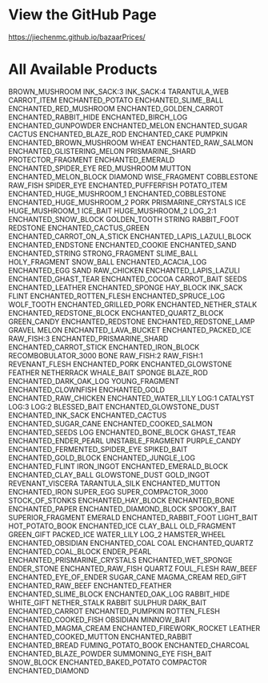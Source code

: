 # View the GitHub Page
https://jiechenmc.github.io/bazaarPrices/

# All Available Products
BROWN_MUSHROOM
INK_SACK:3
INK_SACK:4
TARANTULA_WEB
CARROT_ITEM
ENCHANTED_POTATO
ENCHANTED_SLIME_BALL
ENCHANTED_RED_MUSHROOM
ENCHANTED_GOLDEN_CARROT
ENCHANTED_RABBIT_HIDE
ENCHANTED_BIRCH_LOG
ENCHANTED_GUNPOWDER
ENCHANTED_MELON
ENCHANTED_SUGAR
CACTUS
ENCHANTED_BLAZE_ROD
ENCHANTED_CAKE
PUMPKIN
ENCHANTED_BROWN_MUSHROOM
WHEAT
ENCHANTED_RAW_SALMON
ENCHANTED_GLISTERING_MELON
PRISMARINE_SHARD
PROTECTOR_FRAGMENT
ENCHANTED_EMERALD
ENCHANTED_SPIDER_EYE
RED_MUSHROOM
MUTTON
ENCHANTED_MELON_BLOCK
DIAMOND
WISE_FRAGMENT
COBBLESTONE
RAW_FISH
SPIDER_EYE
ENCHANTED_PUFFERFISH
POTATO_ITEM
ENCHANTED_HUGE_MUSHROOM_1
ENCHANTED_COBBLESTONE
ENCHANTED_HUGE_MUSHROOM_2
PORK
PRISMARINE_CRYSTALS
ICE
HUGE_MUSHROOM_1
ICE_BAIT
HUGE_MUSHROOM_2
LOG_2:1
ENCHANTED_SNOW_BLOCK
GOLDEN_TOOTH
STRING
RABBIT_FOOT
REDSTONE
ENCHANTED_CACTUS_GREEN
ENCHANTED_CARROT_ON_A_STICK
ENCHANTED_LAPIS_LAZULI_BLOCK
ENCHANTED_ENDSTONE
ENCHANTED_COOKIE
ENCHANTED_SAND
ENCHANTED_STRING
STRONG_FRAGMENT
SLIME_BALL
HOLY_FRAGMENT
SNOW_BALL
ENCHANTED_ACACIA_LOG
ENCHANTED_EGG
SAND
RAW_CHICKEN
ENCHANTED_LAPIS_LAZULI
ENCHANTED_GHAST_TEAR
ENCHANTED_COCOA
CARROT_BAIT
SEEDS
ENCHANTED_LEATHER
ENCHANTED_SPONGE
HAY_BLOCK
INK_SACK
FLINT
ENCHANTED_ROTTEN_FLESH
ENCHANTED_SPRUCE_LOG
WOLF_TOOTH
ENCHANTED_GRILLED_PORK
ENCHANTED_NETHER_STALK
ENCHANTED_REDSTONE_BLOCK
ENCHANTED_QUARTZ_BLOCK
GREEN_CANDY
ENCHANTED_REDSTONE
ENCHANTED_REDSTONE_LAMP
GRAVEL
MELON
ENCHANTED_LAVA_BUCKET
ENCHANTED_PACKED_ICE
RAW_FISH:3
ENCHANTED_PRISMARINE_SHARD
ENCHANTED_CARROT_STICK
ENCHANTED_IRON_BLOCK
RECOMBOBULATOR_3000
BONE
RAW_FISH:2
RAW_FISH:1
REVENANT_FLESH
ENCHANTED_PORK
ENCHANTED_GLOWSTONE
FEATHER
NETHERRACK
WHALE_BAIT
SPONGE
BLAZE_ROD
ENCHANTED_DARK_OAK_LOG
YOUNG_FRAGMENT
ENCHANTED_CLOWNFISH
ENCHANTED_GOLD
ENCHANTED_RAW_CHICKEN
ENCHANTED_WATER_LILY
LOG:1
CATALYST
LOG:3
LOG:2
BLESSED_BAIT
ENCHANTED_GLOWSTONE_DUST
ENCHANTED_INK_SACK
ENCHANTED_CACTUS
ENCHANTED_SUGAR_CANE
ENCHANTED_COOKED_SALMON
ENCHANTED_SEEDS
LOG
ENCHANTED_BONE_BLOCK
GHAST_TEAR
ENCHANTED_ENDER_PEARL
UNSTABLE_FRAGMENT
PURPLE_CANDY
ENCHANTED_FERMENTED_SPIDER_EYE
SPIKED_BAIT
ENCHANTED_GOLD_BLOCK
ENCHANTED_JUNGLE_LOG
ENCHANTED_FLINT
IRON_INGOT
ENCHANTED_EMERALD_BLOCK
ENCHANTED_CLAY_BALL
GLOWSTONE_DUST
GOLD_INGOT
REVENANT_VISCERA
TARANTULA_SILK
ENCHANTED_MUTTON
ENCHANTED_IRON
SUPER_EGG
SUPER_COMPACTOR_3000
STOCK_OF_STONKS
ENCHANTED_HAY_BLOCK
ENCHANTED_BONE
ENCHANTED_PAPER
ENCHANTED_DIAMOND_BLOCK
SPOOKY_BAIT
SUPERIOR_FRAGMENT
EMERALD
ENCHANTED_RABBIT_FOOT
LIGHT_BAIT
HOT_POTATO_BOOK
ENCHANTED_ICE
CLAY_BALL
OLD_FRAGMENT
GREEN_GIFT
PACKED_ICE
WATER_LILY
LOG_2
HAMSTER_WHEEL
ENCHANTED_OBSIDIAN
ENCHANTED_COAL
COAL
ENCHANTED_QUARTZ
ENCHANTED_COAL_BLOCK
ENDER_PEARL
ENCHANTED_PRISMARINE_CRYSTALS
ENCHANTED_WET_SPONGE
ENDER_STONE
ENCHANTED_RAW_FISH
QUARTZ
FOUL_FLESH
RAW_BEEF
ENCHANTED_EYE_OF_ENDER
SUGAR_CANE
MAGMA_CREAM
RED_GIFT
ENCHANTED_RAW_BEEF
ENCHANTED_FEATHER
ENCHANTED_SLIME_BLOCK
ENCHANTED_OAK_LOG
RABBIT_HIDE
WHITE_GIFT
NETHER_STALK
RABBIT
SULPHUR
DARK_BAIT
ENCHANTED_CARROT
ENCHANTED_PUMPKIN
ROTTEN_FLESH
ENCHANTED_COOKED_FISH
OBSIDIAN
MINNOW_BAIT
ENCHANTED_MAGMA_CREAM
ENCHANTED_FIREWORK_ROCKET
LEATHER
ENCHANTED_COOKED_MUTTON
ENCHANTED_RABBIT
ENCHANTED_BREAD
FUMING_POTATO_BOOK
ENCHANTED_CHARCOAL
ENCHANTED_BLAZE_POWDER
SUMMONING_EYE
FISH_BAIT
SNOW_BLOCK
ENCHANTED_BAKED_POTATO
COMPACTOR
ENCHANTED_DIAMOND
